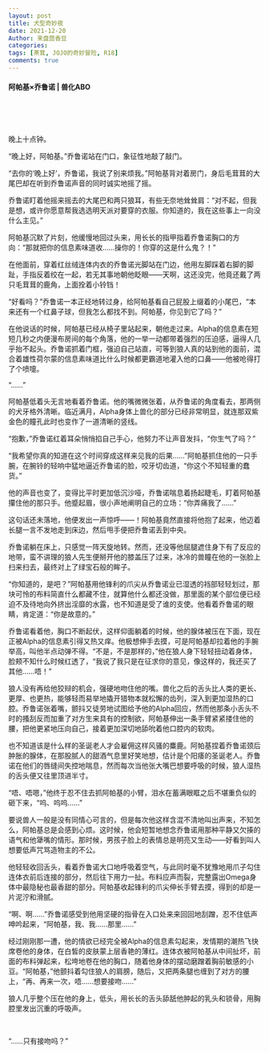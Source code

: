 ```yaml
---
layout: post
title: 犬型奇妙夜
date: 2021-12-20
Author: 来盘茴香豆
categories: 
tags: [茶茸, JOJO的奇妙冒险, R18]
comments: true
--- 
```


#### 阿帕基×乔鲁诺 | 兽化ABO


<br/><br/><br/>




晚上十点钟。

“晚上好，阿帕基。”乔鲁诺站在门口，象征性地敲了敲门。

“去你的‘晚上好’，乔鲁诺，我说了别来烦我。”阿帕基背对着房门，身后毛茸茸的大尾巴却在听到乔鲁诺声音的同时诚实地摇了摇。

乔鲁诺盯着他摇来摇去的大尾巴和两只狼耳，有些无奈地耸耸肩：“对不起，但我是想，或许你愿意帮我选选明天派对要穿的衣服。你知道的，我在这些事上一向没什么主见。”

阿帕基沉默了片刻，他缓慢地回过头来，用长长的指甲指着乔鲁诺胸口的方向：“那就把你的信息素味道收……操你的！你穿的这是什么鬼？！”

在他面前，穿着红丝绒连体内衣的乔鲁诺光脚站在门边，他用左脚踩着右脚的脚趾，手指反着绞在一起，若无其事地朝他眨眼——天啊，这还没完，他竟还戴了两只毛茸茸的鹿角，上面拴着小铃铛！

“好看吗？”乔鲁诺一本正经地转过身，给阿帕基看自己屁股上缀着的小尾巴，“本来还有一个红鼻子球，但我怎么都找不到。阿帕基，你见到它了吗？”

在他说话的时候，阿帕基已经从椅子里站起来，朝他走过来。Alpha的信息素在短短几秒之内便漫布房间的每个角落，他的一举一动都带着强烈的压迫感，逼得人几乎抬不起头。乔鲁诺抓着门框，强迫自己站直，可等到狼人真的站到他的面前，混合着雄性荷尔蒙的信息素味道比什么时候都更霸道地灌入他的口鼻——他被呛得打了个喷嚏。

“……”

阿帕基低着头无言地看着乔鲁诺。他的嘴微微张着，从乔鲁诺的角度看去，那两侧的犬牙格外清晰。临近满月，Alpha身体上兽化的部分已经非常明显，就连那双紫金色的瞳孔此时也变作了一道清晰的竖线。

“抱歉，”乔鲁诺红着耳朵悄悄掐自己手心，他努力不让声音发抖，“你生气了吗？”

“我希望你真的知道在这个时间穿成这样来见我的后果……”阿帕基抓住他的一只手腕，在腕铃的轻响中猛地逼近乔鲁诺的脸，咬牙切齿道，“你这个不知轻重的蠢货。”

他的声音也变了，变得比平时更加低沉沙哑，乔鲁诺喘息着扬起睫毛，盯着阿帕基攥住他的那只手。他蹙起眉，很小声地阐明自己的立场：“你弄痛我了……”

这句话还未落地，他便发出一声惊呼——！阿帕基竟然直接将他抱了起来，他迈着长腿一言不发地走到床边，然后甩手便把乔鲁诺丢到中央。

乔鲁诺躺在床上，只感觉一阵天旋地转。然而，还没等他屈腿遮住身下有了反应的地带，蛮不讲理的狼人先生便掰开他的膝盖压了过来，冰冷的兽瞳在他的一张脸上扫来扫去，最终对上了绿宝石般的眸子。

“你知道的，是吧？”阿帕基用他锋利的爪尖从乔鲁诺业已湿透的裆部轻轻划过，那块可怜的布料简直什么都藏不住，就算他什么都还没做，那里面的某个部位便已经迫不及待地向外挤出淫靡的水露，也不知道是受了谁的支使。他看着乔鲁诺的眼睛，肯定道：“你是故意的。”

乔鲁诺看着他，胸口不断起伏，这样仰面躺着的时候，他的腺体被压在下面，现在正被Alpha的信息素引得又热又痒。他极想伸手去摸，可是阿帕基却拉着他的手腕举高，叫他半点动弹不得。“不是，不是那样的，”他在狼人身下轻轻扭动着身体，脸颊不知什么时候红透了，“我说了我只是在征求你的意见，像这样的，我还买了其他……唔！”

狼人没有再给他狡辩的机会，强硬地吻住他的嘴。兽化之后的舌头比人类的更长、更厚、也更热，能够轻而易举地撬开猎物本就松懈的齿列，深入到更加湿热的口腔。乔鲁诺张着嘴，颤抖又徒劳地试图给予他的Alpha回应，然而他那条小舌头不时的搔刮反而加重了对方生来具有的控制欲，阿帕基伸出一条手臂紧紧搂住他的腰，把他更紧地压向自己，接着更加深切地舔吮着他口腔内的软肉。

也不知道该是什么样的圣诞老人才会雇佣这样风骚的麋鹿。阿帕基捏着乔鲁诺颈后肿胀的腺体，在那股腻人的甜酒气息里好笑地想，估计是个阳痿的圣诞老人。乔鲁诺在他们的唇缝间失控地喘息，然而每次当他张大嘴巴想要呼吸的时候，狼人湿热的舌头便又往里顶进半寸。

“唔、唔嗯，”他终于忍不住去抓阿帕基的小臂，泪水在蓄满眼眶之后不堪重负似的砸下来，“呜、呜呜……”

要说兽人一般是没有同情心可言的，但是每次他这样含混不清地叫出声来，不知怎么，阿帕基总是会感到心烦。这时候，他会短暂地想念乔鲁诺用那种平静又欠揍的语气和他犟嘴的情形。那时候，男孩子脸上的表情总是明亮又生动——好看到叫人想要低声咒骂造物主的不公。

他轻轻收回舌头，看着乔鲁诺大口地呼吸着空气，与此同时毫不犹豫地用爪子勾住连体衣前后连接的部分，然后往下用力一扯。布料应声而裂，完整露出Omega身体中最隐秘也最香甜的部分。阿帕基收起锋利的爪尖伸长手臂去摸，得到的却是一片泥泞和滑腻。

“啊、啊……”乔鲁诺感受到他用坚硬的指骨在入口处来来回回地刮蹭，忍不住低声呻吟起来，“阿帕基，我、我……那里……”

经过刚刚那一遭，他的情欲已经完全被Alpha的信息素勾起来，发情期的潮热飞快席卷他的身体，在白皙的皮肤蒙上层香艳的薄红。连体衣被阿帕基从中间扯坏，前面的布料弹起来，松垮地卷在他的胸口，随着他身体的摆动磨蹭着胸前敏感的小豆。“阿帕基，”他颤抖着勾住狼人的肩膀，随后，又把两条腿也缠到了对方的腰上，“再、再来一次，唔……想要接吻……”

狼人几乎整个压在他的身上，低头，用长长的舌头舔舐他肿起的乳头和锁骨，用胸腔里发出沉重的呼吸声。

<br/>

“……只有接吻吗？”





